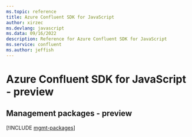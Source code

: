 ```yaml
---
ms.topic: reference
title: Azure Confluent SDK for JavaScript
author: xirzec
ms.devlang: javascript
ms.data: 09/16/2022
description: Reference for Azure Confluent SDK for JavaScript
ms.service: confluent
ms.author: jeffish
---
```

# Azure Confluent SDK for JavaScript - preview

## Management packages - preview
[!INCLUDE [mgmt-packages](confluent-mgmt-index.md)]